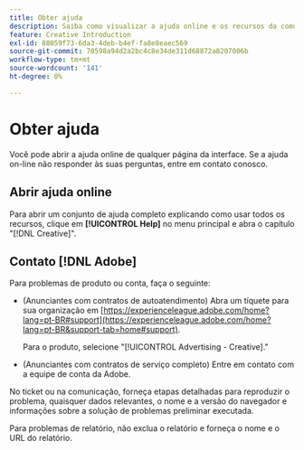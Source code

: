 ```yaml
---
title: Obter ajuda
description: Saiba como visualizar a ajuda online e os recursos da comunidade e como obter suporte técnico.
feature: Creative Introduction
exl-id: 88059f73-6da3-4deb-b4ef-fa8e8eaec569
source-git-commit: 70598a94d2a2bc4c8e34de311d68872a8207006b
workflow-type: tm+mt
source-wordcount: '141'
ht-degree: 0%

---
```


# Obter ajuda

<!-- Can remove this page when we move this into DSP help -->

Você pode abrir a ajuda online de qualquer página da interface. Se a ajuda on-line não responder às suas perguntas, entre em contato conosco.

## Abrir ajuda online

Para abrir um conjunto de ajuda completo explicando como usar todos os recursos, clique em **[!UICONTROL Help]** no menu principal e abra o capítulo &quot;[!DNL Creative]&quot;.

<!--
## Ask the Adobe Advertising community

Look for answers to your questions in the [Adobe Advertising community forums](https://experienceleaguecommunities.adobe.com/t5/adobe-advertising/ct-p/adobe-advertising-cloud-community?profile.language=pt).
-->

## Contato [!DNL Adobe]

Para problemas de produto ou conta, faça o seguinte:

* (Anunciantes com contratos de autoatendimento) Abra um tíquete para sua organização em [https://experienceleague.adobe.com/home?lang=pt-BR#support](https://experienceleague.adobe.com/home?lang=pt-BR&support-tab=home#support).

  Para o produto, selecione &quot;[!UICONTROL Advertising - Creative].&quot;

* (Anunciantes com contratos de serviço completo) Entre em contato com a equipe de conta da Adobe.

No ticket ou na comunicação, forneça etapas detalhadas para reproduzir o problema, quaisquer dados relevantes, o nome e a versão do navegador e informações sobre a solução de problemas preliminar executada.

Para problemas de relatório, não exclua o relatório e forneça o nome e o URL do relatório.

